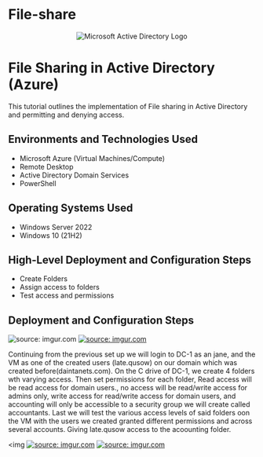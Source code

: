 # File-share
<p align="center">
<img src="https://i.imgur.com/pU5A58S.png" alt="Microsoft Active Directory Logo"/>
</p>

<h1>File Sharing in Active Directory (Azure)</h1>
This tutorial outlines the implementation of File sharing in Active Directory and permitting and denying access.<br />

<h2>Environments and Technologies Used</h2>

- Microsoft Azure (Virtual Machines/Compute)
- Remote Desktop
- Active Directory Domain Services
- PowerShell

<h2>Operating Systems Used </h2>

- Windows Server 2022
- Windows 10 (21H2)

<h2>High-Level Deployment and Configuration Steps</h2>

- Create Folders
- Assign access to folders
- Test access and permissions

<h2>Deployment and Configuration Steps</h2>

<p>
<img <a href="https://imgur.com/uCajK8p"><img src="https://i.imgur.com/uCajK8p.png" title="source: imgur.com" /></a>
<a href="https://imgur.com/52ZSzqe"><img src="https://i.imgur.com/52ZSzqe.png" title="source: imgur.com" /></a>

</p>
<p>
Continuing from the previous set up we will login to DC-1 as an jane, and the VM as one of the created users (late.qusow) on our domain which was created before(daintanets.com).  On the C drive of DC-1, we create 4 folders wth varying access.  Then set permissions for each folder, Read access will be read access for domain users., no access will be read/write access for admins only, write access for read/write access for domain users, and accounting will only be accessible to a security group we will create called accountants.  Last we will test the various access levels of said folders oon the VM with the users we created granted different permissions and across several accounts.  Giving late.qusow access to the acoounting folder.
</p>

<img <a href="https://imgur.com/NyUxWQQ"><img src="https://i.imgur.com/NyUxWQQ.png" title="source: imgur.com" /></a>
<a href="https://imgur.com/HGnIiUw"><img src="https://i.imgur.com/HGnIiUw.png" title="source: imgur.com" /></a>

<br />

